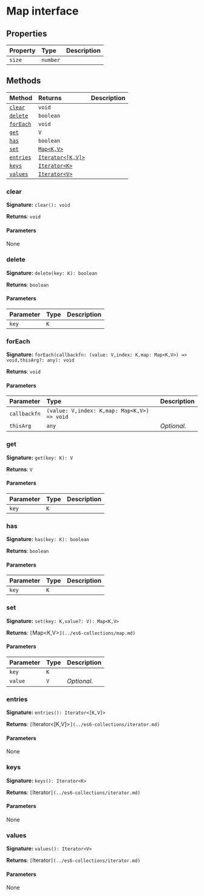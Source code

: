 # Map interface










## Properties

| Property	   | Type	| Description|
|:-------------|:-------|:-----------|
|`size`      | `number` |  |




## Methods

| Method	   |  Returns	| Description|
|:-------------|:-------|:-----------|
|[`clear`](#clear)      | `void` |  |
|[`delete`](#delete)      | `boolean` |  |
|[`forEach`](#foreach)      | `void` |  |
|[`get`](#get)      | `V` |  |
|[`has`](#has)      | `boolean` |  |
|[`set`](#set)      | [`Map<K,V>`](../es6-collections/map.md) |  |
|[`entries`](#entries)      | [`Iterator<[K,V]>`](../es6-collections/iterator.md) |  |
|[`keys`](#keys)      | [`Iterator<K>`](../es6-collections/iterator.md) |  |
|[`values`](#values)      | [`Iterator<V>`](../es6-collections/iterator.md) |  |




### clear



**Signature:** ``clear(): void``

**Returns**: ``void``



#### Parameters
None


### delete



**Signature:** ``delete(key: K): boolean``

**Returns**: ``boolean``



#### Parameters


| Parameter	   | Type    | Description |
|:-------------|:---------------|:------------|
| `key`    | `K` |  |


### forEach



**Signature:** ``forEach(callbackfn: (value: V,index: K,map: Map<K,V>) => void,thisArg?: any): void``

**Returns**: ``void``



#### Parameters


| Parameter	   | Type    | Description |
|:-------------|:---------------|:------------|
| `callbackfn`    | `(value: V,index: K,map: Map<K,V>) => void` |  |
| `thisArg`    | `any` | _Optional._ |


### get



**Signature:** ``get(key: K): V``

**Returns**: ``V``



#### Parameters


| Parameter	   | Type    | Description |
|:-------------|:---------------|:------------|
| `key`    | `K` |  |


### has



**Signature:** ``has(key: K): boolean``

**Returns**: ``boolean``



#### Parameters


| Parameter	   | Type    | Description |
|:-------------|:---------------|:------------|
| `key`    | `K` |  |


### set



**Signature:** ``set(key: K,value?: V): Map<K,V>``

**Returns**: `[`Map<K,V>`](../es6-collections/map.md)`



#### Parameters


| Parameter	   | Type    | Description |
|:-------------|:---------------|:------------|
| `key`    | `K` |  |
| `value`    | `V` | _Optional._ |


### entries



**Signature:** ``entries(): Iterator<[K,V]>``

**Returns**: `[`Iterator<[K,V]>`](../es6-collections/iterator.md)`



#### Parameters
None


### keys



**Signature:** ``keys(): Iterator<K>``

**Returns**: `[`Iterator<K>`](../es6-collections/iterator.md)`



#### Parameters
None


### values



**Signature:** ``values(): Iterator<V>``

**Returns**: `[`Iterator<V>`](../es6-collections/iterator.md)`



#### Parameters
None

